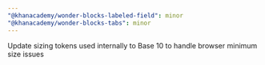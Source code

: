 ```yaml
---
"@khanacademy/wonder-blocks-labeled-field": minor
"@khanacademy/wonder-blocks-tabs": minor
---
```


Update sizing tokens used internally to Base 10 to handle browser minimum size issues
